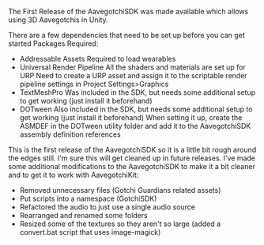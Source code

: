 The First Release of the AavegotchiSDK was made available which allows using 3D Aavegotchis in Unity.

There are a few dependencies that need to be set up before you can get started
Packages Required:
- Addressable Assets
    Required to load wearables
- Universal Render Pipeline
    All the shaders and materials are set up for URP
    Need to create a URP asset and assign it to the scriptable render pipeline settings in Project Settings>Graphics
- TextMeshPro
    Was included in the SDK, but needs some additional setup to get working (just install it beforehand)
- DOTween
    Also included in the SDK, but needs some additional setup to get working (just install it beforehand)
    When setting it up, create the ASMDEF in the DOTween utility folder and add it to the AavegotchiSDK assembly definition references

This is the first release of the AavegotchiSDK so it is a little bit rough around the edges still. 
I'm sure this will get cleaned up in future releases.
I've made some additional modifications to the AavegotchiSDK to make it a bit cleaner and to get it to work with AavegotchiKit:
- Removed unnecessary files (Gotchi Guardians related assets)  
- Put scripts into a namespace (GotchiSDK)
- Refactored the audio to just use a single audio source
- Rearranged and renamed some folders
- Resized some of the textures so they aren't so large (added a convert.bat script that uses image-magick)
